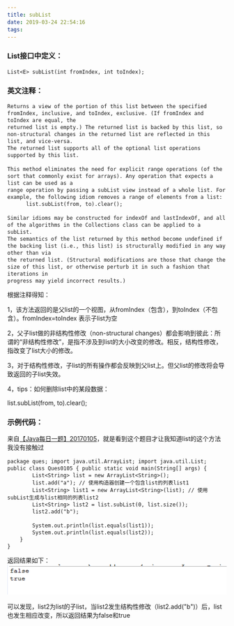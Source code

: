 ```yaml
---
title: subList
date: 2019-03-24 22:54:16
tags:
---
```

### List接口中定义：

```
List<E> subList(int fromIndex, int toIndex);
```

### 英文注释：

```
Returns a view of the portion of this list between the specified fromIndex, inclusive, and toIndex, exclusive. (If fromIndex and toIndex are equal, the 
returned list is empty.) The returned list is backed by this list, so non-structural changes in the returned list are reflected in this list, and vice-versa. 
The returned list supports all of the optional list operations supported by this list.

This method eliminates the need for explicit range operations (of the sort that commonly exist for arrays). Any operation that expects a list can be used as a 
range operation by passing a subList view instead of a whole list. For example, the following idiom removes a range of elements from a list: 
      list.subList(from, to).clear();

Similar idioms may be constructed for indexOf and lastIndexOf, and all of the algorithms in the Collections class can be applied to a subList.
The semantics of the list returned by this method become undefined if the backing list (i.e., this list) is structurally modified in any way other than via 
the returned list. (Structural modifications are those that change the size of this list, or otherwise perturb it in such a fashion that iterations in 
progress may yield incorrect results.)
```

根据注释得知：

1，该方法返回的是父list的一个视图，从fromIndex（包含），到toIndex（不包含）。fromIndex=toIndex 表示子list为空

2，父子list做的非结构性修改（non-structural changes）都会影响到彼此：所谓的“非结构性修改”，是指不涉及到list的大小改变的修改。相反，结构性修改，指改变了list大小的修改。

3，对于结构性修改，子list的所有操作都会反映到父list上。但父list的修改将会导致返回的子list失效。

4，tips：如何删除list中的某段数据：

list.subList(from, to).clear();

### 示例代码：

来自[【Java每日一题】20170105](http://www.cnblogs.com/weknow619/p/6251065.html)，就是看到这个题目才让我知道list的这个方法我没有接触过

```
package ques; import java.util.ArrayList; import java.util.List; public class Ques0105 { public static void main(String[] args) {  
        List<String> list = new ArrayList<String>();  
        list.add("a"); // 使用构造器创建一个包含list的列表list1 
        List<String> list1 = new ArrayList<String>(list); // 使用subList生成与list相同的列表list2 
        List<String> list2 = list.subList(0, list.size());  
        list2.add("b");  

        System.out.println(list.equals(list1));  
        System.out.println(list.equals(list2));  
    }  
}
```

返回结果如下：
![1](32403/1.png)

可以发现，list2为list的子list，当list2发生结构性修改（list2.add("b")）后，list也发生相应改变，所以返回结果为false和true
